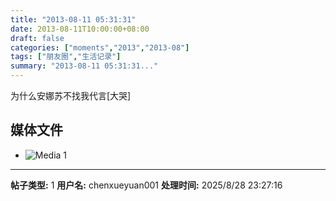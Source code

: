 ```yaml
---
title: "2013-08-11 05:31:31"
date: 2013-08-11T10:00:00+08:00
draft: false
categories: ["moments","2013","2013-08"]
tags: ["朋友圈","生活记录"]
summary: "2013-08-11 05:31:31..."
---
```


为什么安娜苏不找我代言[大哭]

## 媒体文件

- ![Media 1](/Moments/photos/2013-08-11/201308110531310.jpg)

---

**帖子类型:** 1
**用户名:** chenxueyuan001
**处理时间:** 2025/8/28 23:27:16